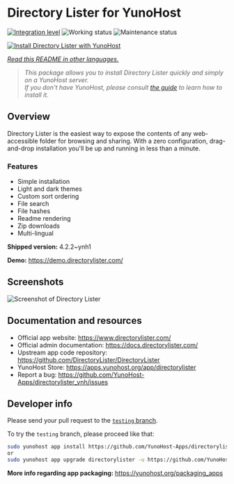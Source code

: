 <!--
N.B.: This README was automatically generated by <https://github.com/YunoHost/apps/tree/master/tools/readme_generator>
It shall NOT be edited by hand.
-->

# Directory Lister for YunoHost

[![Integration level](https://dash.yunohost.org/integration/directorylister.svg)](https://ci-apps.yunohost.org/ci/apps/directorylister/) ![Working status](https://ci-apps.yunohost.org/ci/badges/directorylister.status.svg) ![Maintenance status](https://ci-apps.yunohost.org/ci/badges/directorylister.maintain.svg)

[![Install Directory Lister with YunoHost](https://install-app.yunohost.org/install-with-yunohost.svg)](https://install-app.yunohost.org/?app=directorylister)

*[Read this README in other languages.](./ALL_README.md)*

> *This package allows you to install Directory Lister quickly and simply on a YunoHost server.*  
> *If you don't have YunoHost, please consult [the guide](https://yunohost.org/install) to learn how to install it.*

## Overview

Directory Lister is the easiest way to expose the contents of any web-accessible folder for browsing and sharing. With a zero configuration, drag-and-drop installation you'll be up and running in less than a minute.

### Features

- Simple installation
- Light and dark themes
- Custom sort ordering
- File search
- File hashes
- Readme rendering
- Zip downloads
- Multi-lingual


**Shipped version:** 4.2.2~ynh1

**Demo:** <https://demo.directorylister.com/>

## Screenshots

![Screenshot of Directory Lister](./doc/screenshots/Screenshot.png)

## Documentation and resources

- Official app website: <https://www.directorylister.com/>
- Official admin documentation: <https://docs.directorylister.com/>
- Upstream app code repository: <https://github.com/DirectoryLister/DirectoryLister>
- YunoHost Store: <https://apps.yunohost.org/app/directorylister>
- Report a bug: <https://github.com/YunoHost-Apps/directorylister_ynh/issues>

## Developer info

Please send your pull request to the [`testing` branch](https://github.com/YunoHost-Apps/directorylister_ynh/tree/testing).

To try the `testing` branch, please proceed like that:

```bash
sudo yunohost app install https://github.com/YunoHost-Apps/directorylister_ynh/tree/testing --debug
or
sudo yunohost app upgrade directorylister -u https://github.com/YunoHost-Apps/directorylister_ynh/tree/testing --debug
```

**More info regarding app packaging:** <https://yunohost.org/packaging_apps>
